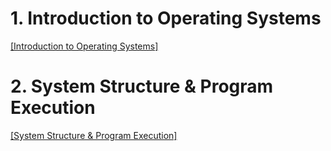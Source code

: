# 1. Introduction to Operating Systems

[[Introduction to Operating Systems]](https://github.com/mildsalmon/Study/blob/master/Operating%20Systems/Introduction%20to%20Operating%20Systems.md)

# 2. System Structure & Program Execution

[[System Structure & Program Execution]](https://github.com/mildsalmon/Study/blob/master/Operating%20Systems/System%20Structure%20%26%20Program%20Execution.md)
